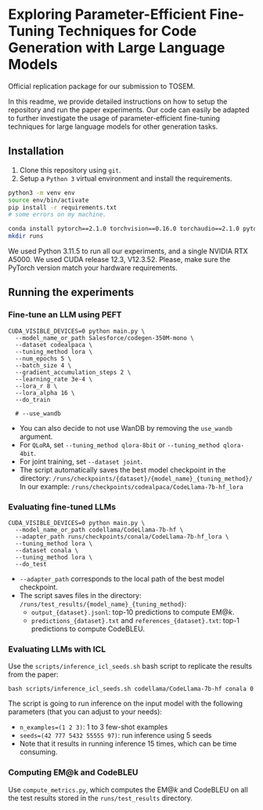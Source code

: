 
# Exploring Parameter-Efficient Fine-Tuning Techniques for Code Generation with Large Language Models
Official replication package for our submission to TOSEM.

In this readme, we provide detailed instructions on how to setup the repository and run the paper experiments. 
Our code can easily be adapted to further investigate the usage of parameter-efficient fine-tuning techniques for large language models for other generation tasks.

## Installation
1. Clone this repository using `git`.
2. Setup a  `Python 3`  virtual environment and install the requirements.
```sh
python3 -m venv env
source env/bin/activate
pip install -r requirements.txt
# some errors on my machine.

conda install pytorch==2.1.0 torchvision==0.16.0 torchaudio==2.1.0 pytorch-cuda=11.8 -c pytorch -c nvidia
mkdir runs
```
We used Python 3.11.5 to run all our experiments, and a single NVIDIA RTX A5000. 
We used CUDA release 12.3, V12.3.52. Please, make sure the PyTorch version match your hardware requirements.

## Running the experiments

### Fine-tune an LLM using PEFT
```shell
CUDA_VISIBLE_DEVICES=0 python main.py \
  --model_name_or_path Salesforce/codegen-350M-mono \
  --dataset codealpaca \
  --tuning_method lora \
  --num_epochs 5 \
  --batch_size 4 \
  --gradient_accumulation_steps 2 \
  --learning_rate 3e-4 \
  --lora_r 8 \
  --lora_alpha 16 \
  --do_train 

  # --use_wandb
```

- You can also decide to not use WanDB by removing the `use_wandb` argument.
- For `QLoRA`, set `--tuning_method qlora-8bit` or `--tuning_method qlora-4bit`.
- For joint training, set `--dataset joint`. 
- The script automatically saves the best model checkpoint in the directory: `/runs/checkpoints/{dataset}/{model_name}_{tuning_method}/`
In our example: `/runs/checkpoints/codealpaca/CodeLlama-7b-hf_lora`

### Evaluating fine-tuned LLMs
```shell
CUDA_VISIBLE_DEVICES=0 python main.py \
  --model_name_or_path codellama/CodeLlama-7b-hf \
  --adapter_path runs/checkpoints/conala/CodeLlama-7b-hf_lora \
  --tuning_method lora \
  --dataset conala \
  --tuning_method lora \
  --do_test
```
- `--adapter_path` corresponds to the local path of the best model checkpoint.
- The script saves files in the directory: `/runs/test_results/{model_name}_{tuning_method}`:
  - `output_{dataset}.jsonl`: top-10 predictions to compute EM@*k*.
  - `predictions_{dataset}.txt` and `references_{dataset}.txt`: top-1 predictions to compute CodeBLEU.

### Evaluating LLMs with ICL
Use the `scripts/inference_icl_seeds.sh` bash script to replicate the results from the paper:
```shell
bash scripts/inference_icl_seeds.sh codellama/CodeLlama-7b-hf conala 0
```
The script is going to run inference on the input model with the following parameters (that you can adjust to your needs):
- `n_examples=(1 2 3)`: 1 to 3 few-shot examples 
- `seeds=(42 777 5432 55555 97)`: run inference using 5 seeds
- Note that it results in running inference 15 times, which can be time consuming.

### Computing EM@k and CodeBLEU
Use `compute_metrics.py`, which computes the EM@*k* and CodeBLEU on all the test results stored in the `runs/test_results` directory.
